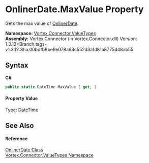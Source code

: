 # OnlinerDate.MaxValue Property 
 

Gets the max value of <a href="T_Vortex_Connector_ValueTypes_OnlinerDate.md">OnlinerDate</a>.

**Namespace:**&nbsp;<a href="N_Vortex_Connector_ValueTypes.md">Vortex.Connector.ValueTypes</a><br />**Assembly:**&nbsp;Vortex.Connector (in Vortex.Connector.dll) Version: 1.3.12+Branch.tags-v1.3.12.Sha.00bdfb8be9e078a68c552d3a1d81a8775d48ab55

## Syntax

**C#**<br />
``` C#
public static DateTime MaxValue { get; }
```


#### Property Value
Type: <a href="https://docs.microsoft.com/dotnet/api/system.datetime" target="_blank">DateTime</a>

## See Also


#### Reference
<a href="T_Vortex_Connector_ValueTypes_OnlinerDate.md">OnlinerDate Class</a><br /><a href="N_Vortex_Connector_ValueTypes.md">Vortex.Connector.ValueTypes Namespace</a><br />